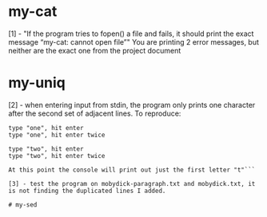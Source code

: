 # my-cat
[1] - "If the program tries to fopen() a file and fails, it should print the exact message “my-cat: cannot open file”"
		You are printing 2 error messages, but neither are the exact one from the project document

# my-uniq
[2] - when entering input from stdin, the program only prints one character after the second set of adjacent lines.
To reproduce:
```type "./my-uniq" and hit enter
type "one", hit enter
type "one", hit enter twice

type "two", hit enter
type "two", hit enter twice

At this point the console will print out just the first letter "t"```

[3] - test the program on mobydick-paragraph.txt and mobydick.txt, it is not finding the duplicated lines I added.

# my-sed
